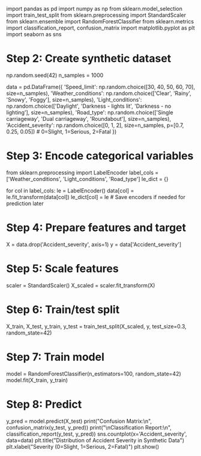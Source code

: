 import pandas as pd
import numpy as np
from sklearn.model_selection import train_test_split
from sklearn.preprocessing import StandardScaler
from sklearn.ensemble import RandomForestClassifier
from sklearn.metrics import classification_report, confusion_matrix
import matplotlib.pyplot as plt
import seaborn as sns

# Step 2: Create synthetic dataset
np.random.seed(42)
n_samples = 1000

data = pd.DataFrame({
    'Speed_limit': np.random.choice([30, 40, 50, 60, 70], size=n_samples),
    'Weather_conditions': np.random.choice(['Clear', 'Rainy', 'Snowy', 'Foggy'], size=n_samples),
    'Light_conditions': np.random.choice(['Daylight', 'Darkness - lights lit', 'Darkness - no lighting'], size=n_samples),
    'Road_type': np.random.choice(['Single carriageway', 'Dual carriageway', 'Roundabout'], size=n_samples),
    'Accident_severity': np.random.choice([0, 1, 2], size=n_samples, p=[0.7, 0.25, 0.05])  # 0=Slight, 1=Serious, 2=Fatal
})

# Step 3: Encode categorical variables
from sklearn.preprocessing import LabelEncoder
label_cols = ['Weather_conditions', 'Light_conditions', 'Road_type']
le_dict = {}

for col in label_cols:
    le = LabelEncoder()
    data[col] = le.fit_transform(data[col])
    le_dict[col] = le  # Save encoders if needed for prediction later

# Step 4: Prepare features and target
X = data.drop('Accident_severity', axis=1)
y = data['Accident_severity']

# Step 5: Scale features
scaler = StandardScaler()
X_scaled = scaler.fit_transform(X)

# Step 6: Train/test split
X_train, X_test, y_train, y_test = train_test_split(X_scaled, y, test_size=0.3, random_state=42)

# Step 7: Train model
model = RandomForestClassifier(n_estimators=100, random_state=42)
model.fit(X_train, y_train)

# Step 8: Predict
y_pred = model.predict(X_test)
print("Confusion Matrix:\n", confusion_matrix(y_test, y_pred))
print("\nClassification Report:\n", classification_report(y_test, y_pred))
sns.countplot(x='Accident_severity', data=data)
plt.title("Distribution of Accident Severity in Synthetic Data")
plt.xlabel("Severity (0=Slight, 1=Serious, 2=Fatal)")
plt.show()
